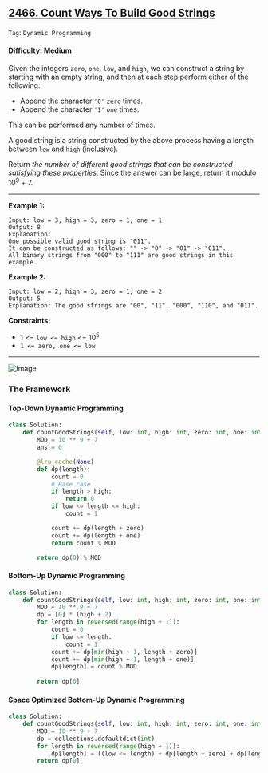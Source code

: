 ## [2466. Count Ways To Build Good Strings](https://leetcode.com/problems/count-ways-to-build-good-strings)

```Tag```: ```Dynamic Programming```

#### Difficulty: Medium

Given the integers ```zero```, ```one```, ```low```, and ```high```, we can construct a string by starting with an empty string, and then at each step perform either of the following:

- Append the character ```'0'``` ```zero``` times.
- Append the character ```'1'``` ```one``` times.

This can be performed any number of times.

A good string is a string constructed by the above process having a length between ```low``` and ```high``` (inclusive).

Return _the number of different good strings that can be constructed satisfying these properties_. Since the answer can be large, return it modulo 10<sup>9</sup> + 7.

---

__Example 1:__
```
Input: low = 3, high = 3, zero = 1, one = 1
Output: 8
Explanation: 
One possible valid good string is "011". 
It can be constructed as follows: "" -> "0" -> "01" -> "011". 
All binary strings from "000" to "111" are good strings in this example.
```

__Example 2:__
```
Input: low = 2, high = 3, zero = 1, one = 2
Output: 5
Explanation: The good strings are "00", "11", "000", "110", and "011".
```

__Constraints:__

- 1 <= ```low <= high``` <= 10<sup>5</sup>
- ```1 <= zero, one <= low```

---

![image](https://leetcode.com/problems/count-ways-to-build-good-strings/Figures/2466/1.png)

### The Framework

#### Top-Down Dynamic Programming

```Python
class Solution:
    def countGoodStrings(self, low: int, high: int, zero: int, one: int) -> int:
        MOD = 10 ** 9 + 7
        ans = 0

        @lru_cache(None)
        def dp(length):
            count = 0
            # Base case
            if length > high:
                return 0
            if low <= length <= high:
                count = 1

            count += dp(length + zero)
            count += dp(length + one)
            return count % MOD

        return dp(0) % MOD
```

#### Bottom-Up Dynamic Programming

```Python
class Solution:
    def countGoodStrings(self, low: int, high: int, zero: int, one: int) -> int:
        MOD = 10 ** 9 + 7
        dp = [0] * (high + 2)
        for length in reversed(range(high + 1)):
            count = 0
            if low <= length:
                count = 1
            count += dp[min(high + 1, length + zero)]
            count += dp[min(high + 1, length + one)]
            dp[length] = count % MOD
        
        return dp[0]
```

#### Space Optimized Bottom-Up Dynamic Programming

```Python
class Solution:
    def countGoodStrings(self, low: int, high: int, zero: int, one: int) -> int:
        MOD = 10 ** 9 + 7
        dp = collections.defaultdict(int)
        for length in reversed(range(high + 1)):
            dp[length] = ((low <= length) + dp[length + zero] + dp[length + one]) % MOD
        return dp[0]
```
